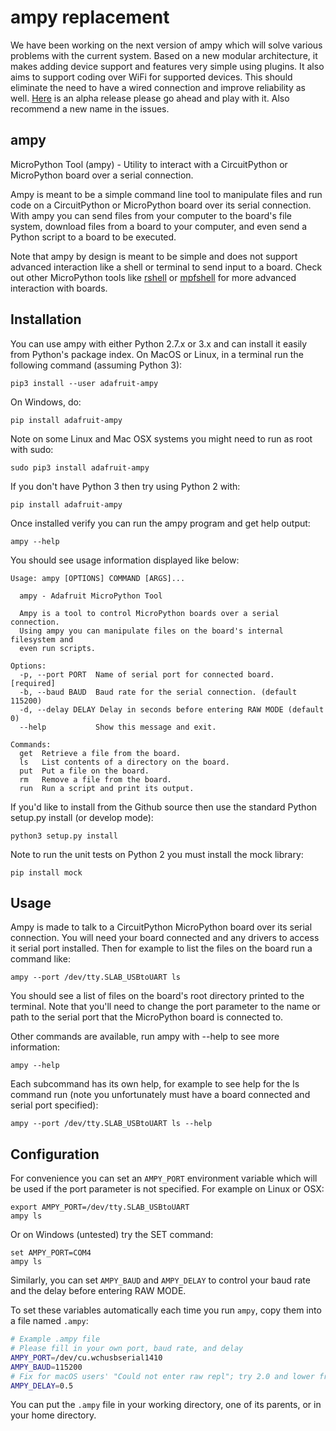 # ampy replacement
We have been working on the next version of ampy which will solve various problems with the current system. Based on a new modular architecture, it makes adding device support and features very simple using plugins. It also aims to support coding over WiFi for supported devices. This should eliminate the need to have a wired connection and improve reliability as well.
[Here](https://github.com/curiouswala/ampy-2) is an alpha release please go ahead and play with it. Also recommend a new name in the issues.

## ampy

MicroPython Tool (ampy) - Utility to interact with a CircuitPython or MicroPython board over a serial connection.

Ampy is meant to be a simple command line tool to manipulate files and run code on a CircuitPython or
MicroPython board over its serial connection.
With ampy you can send files from your computer to the
board's file system, download files from a board to your computer, and even send a Python script
to a board to be executed.

Note that ampy by design is meant to be simple and does not support advanced interaction like a shell
or terminal to send input to a board.  Check out other MicroPython tools
like [rshell](https://github.com/dhylands/rshell)
or [mpfshell](https://github.com/wendlers/mpfshell) for more advanced interaction with boards.

## Installation

You can use ampy with either Python 2.7.x or 3.x and can install it easily from
Python's package index.  On MacOS or Linux, in a terminal run the following command (assuming
Python 3):

    pip3 install --user adafruit-ampy

On Windows, do:

    pip install adafruit-ampy

Note on some Linux and Mac OSX systems you might need to run as root with sudo:

    sudo pip3 install adafruit-ampy

If you don't have Python 3 then try using Python 2 with:

    pip install adafruit-ampy

Once installed verify you can run the ampy program and get help output:

    ampy --help

You should see usage information displayed like below:

    Usage: ampy [OPTIONS] COMMAND [ARGS]...

      ampy - Adafruit MicroPython Tool

      Ampy is a tool to control MicroPython boards over a serial connection.
      Using ampy you can manipulate files on the board's internal filesystem and
      even run scripts.

    Options:
      -p, --port PORT  Name of serial port for connected board.  [required]
      -b, --baud BAUD  Baud rate for the serial connection. (default 115200)
      -d, --delay DELAY Delay in seconds before entering RAW MODE (default 0)
      --help           Show this message and exit.

    Commands:
      get  Retrieve a file from the board.
      ls   List contents of a directory on the board.
      put  Put a file on the board.
      rm   Remove a file from the board.
      run  Run a script and print its output.

If you'd like to install from the Github source then use the standard Python
setup.py install (or develop mode):

    python3 setup.py install

Note to run the unit tests on Python 2 you must install the mock library:

    pip install mock

## Usage

Ampy is made to talk to a CircuitPython MicroPython board over its serial connection.  You will
need your board connected and any drivers to access it serial port installed.
Then for example to list the files on the board run a command like:

    ampy --port /dev/tty.SLAB_USBtoUART ls

You should see a list of files on the board's root directory printed to the
terminal.  Note that you'll need to change the port parameter to the name or path
to the serial port that the MicroPython board is connected to.

Other commands are available, run ampy with --help to see more information:

    ampy --help

Each subcommand has its own help, for example to see help for the ls command  run (note you
unfortunately must have a board connected and serial port specified):

    ampy --port /dev/tty.SLAB_USBtoUART ls --help

## Configuration

For convenience you can set an `AMPY_PORT` environment variable which will be used
if the port parameter is not specified.  For example on Linux or OSX:

    export AMPY_PORT=/dev/tty.SLAB_USBtoUART
    ampy ls

Or on Windows (untested) try the SET command:

    set AMPY_PORT=COM4
    ampy ls

Similarly, you can set `AMPY_BAUD` and `AMPY_DELAY` to control your baud rate and
the delay before entering RAW MODE.

To set these variables automatically each time you run `ampy`, copy them into a
file named `.ampy`:

```sh
# Example .ampy file
# Please fill in your own port, baud rate, and delay
AMPY_PORT=/dev/cu.wchusbserial1410
AMPY_BAUD=115200
# Fix for macOS users' "Could not enter raw repl"; try 2.0 and lower from there:
AMPY_DELAY=0.5
```

You can put the `.ampy` file in your working directory, one of its parents, or in
your home directory.
